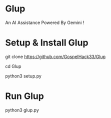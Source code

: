 # Glup
An AI Assistance Powered By Gemini !

# Setup & Install Glup
git clone https://github.com/GospelHack33/Glup

cd Glup

python3 setup.py

# Run Glup
python3 glup.py
